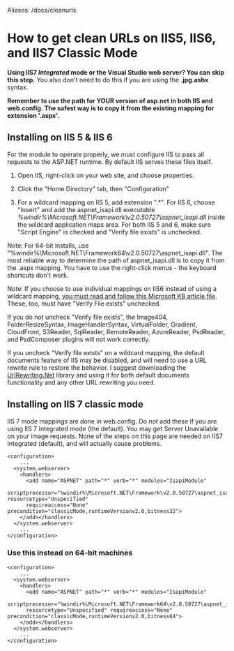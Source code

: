 Aliases: /docs/cleanurls

# How to get clean URLs on IIS5, IIS6, and IIS7 Classic Mode

**Using IIS7 *Integrated* mode or the Visual Studio web server? You can skip this step.** You also don't need to do this if you are using the **.jpg.ashx** syntax.


**Remember to use the path for YOUR version of asp.net in both IIS and web.config. The safest way is to copy it from the existing mapping for extension '.aspx'.**

## Installing on IIS 5 & IIS 6

For the module to operate properly, we must configure IIS to pass all requests to the ASP.NET runtime. By default IIS serves these files itself.

1) Open IIS, right-click on your web site, and choose properties.

2) Click the "Home Directory" tab, then "Configuration"

3) For a wildcard mapping on IIS 5, add extension ".\*". For IIS 6, choose "Insert" and add the aspnet\_isapi.dll executable *%windir%\Microsoft.NET\Framework\v2.0.50727\aspnet\_isapi.dll* inside the wildcard application maps area. For both IIS 5 and 6, make sure "Script Engine" is checked and "Verify file exists" is unchecked.

Note: For 64-bit installs, use "%windir%\Microsoft.NET\Framework64\v2.0.50727\aspnet\_isapi.dll". The most reliable way to determine the path of aspnet\_isapi.dll is to copy it from the .aspx mapping. You have to use the right-click menus - the keyboard shortcuts don't work.

Note: If you choose to use individual mappings on IIS6 instead of using a wildcard mapping, [you must read and follow this Microsoft KB article file](http://support.microsoft.com/Default.aspx?kbid=909641). These, too, must have "Verify File exists" unchecked.

If you do not uncheck "Verify file exists", the Image404, FolderResizeSyntax, ImageHandlerSyntax, VirtualFolder, Gradient, CloudFront, S3Reader, SqlReader, RemoteReader, AzureReader, PsdReader, and PsdComposer plugins will not work correctly.

If you uncheck "Verify file exists" on a wildcard mapping, the default documents feature of IIS may be disabled, and will need to use a URL rewrite rule to restore the behavior. I suggest downloading the [UrlRewriting.Net](http://www.urlrewriting.net/) library and using it for both default documents functionality and any other URL rewriting you need.

## Installing on IIS 7 classic mode

IIS 7 mode mappings are done in web.config. Do *not* add these if you are using IIS 7 Integrated mode (the default). You may get Server Unavailable on your image requests. None of the steps on this page are needed on IIS7 Integrated (default), and will actually cause problems.

	<configuration>
	    ...
	  <system.webserver>
	    <handlers>
	      <add name="ASPNET" path="*" verb="*" modules="IsapiModule" 
	      scriptprocessor="%windir%\Microsoft.NET\Framework\v2.0.50727\aspnet_isapi.dll" resourcetype="Unspecified" 
	      requireaccess="None" precondition="classicMode,runtimeVersionv2.0,bitness32">
	    </add></handlers>
	  </system.webserver>
	    ...
	</configuration>

### Use this instead on 64-bit machines

	<configuration>
	    ...
	  <system.webserver>
	    <handlers>
	      <add name="ASPNET" path="*" verb="*" modules="IsapiModule" 
	      scriptprocessor="%windir%\Microsoft.NET\Framework64\v2.0.50727\aspnet_isapi.dll" 
	      resourcetype="Unspecified" requireaccess="None" precondition="classicMode,runtimeVersionv2.0,bitness64">
	    </add></handlers>
	  </system.webserver>
	    ...
	</configuration>
